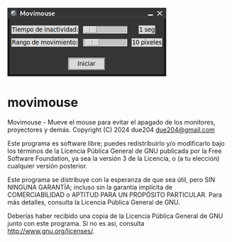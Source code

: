 ![Movimouse](https://raw.githubusercontent.com/due204/movimouse/refs/heads/main/img.png)


# movimouse

Movimouse - Mueve el mouse para evitar el apagado de los monitores, proyectores y demás.
Copyright (C) 2024 due204 <due204@gmail.com>

Este programa es software libre; puedes redistribuirlo y/o modificarlo bajo los términos de la
Licencia Pública General de GNU publicada por la Free Software Foundation, ya sea la versión 3
de la Licencia, o (a tu elección) cualquier versión posterior.

Este programa se distribuye con la esperanza de que sea útil, pero SIN NINGUNA GARANTÍA; incluso
sin la garantía implícita de COMERCIABILIDAD o APTITUD PARA UN PROPÓSITO PARTICULAR. 
Para más detalles, consulta la Licencia Pública General de GNU.

Deberías haber recibido una copia de la Licencia Pública General de GNU junto con este programa.
Si no es así, consulta <http://www.gnu.org/licenses/>.
